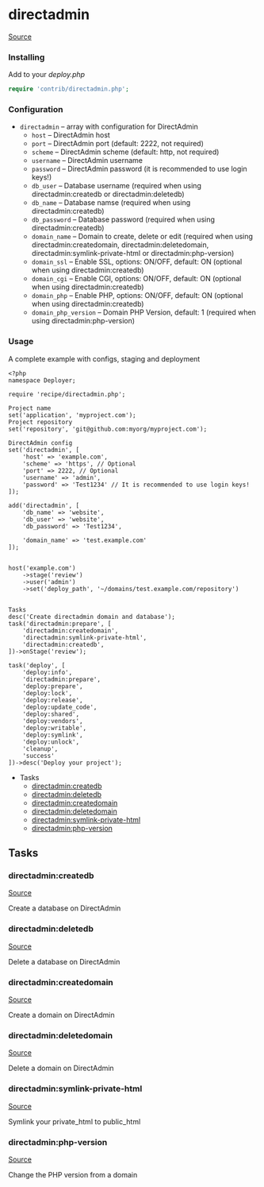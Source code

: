 <!-- DO NOT EDIT THIS FILE! -->
<!-- Instead edit contrib/directadmin.php -->
<!-- Then run bin/docgen -->

# directadmin

[Source](/contrib/directadmin.php)


### Installing

Add to your _deploy.php_

```php
require 'contrib/directadmin.php';
```

### Configuration
- `directadmin` – array with configuration for DirectAdmin
    - `host` – DirectAdmin host
    - `port` – DirectAdmin port (default: 2222, not required)
    - `scheme` – DirectAdmin scheme (default: http, not required)
    - `username` – DirectAdmin username
    - `password` – DirectAdmin password (it is recommended to use login keys!)
    - `db_user` – Database username (required when using directadmin:createdb or directadmin:deletedb)
    - `db_name` – Database namse (required when using directadmin:createdb)
    - `db_password` – Database password (required when using directadmin:createdb)
    - `domain_name` – Domain to create, delete or edit (required when using directadmin:createdomain, directadmin:deletedomain, directadmin:symlink-private-html or directadmin:php-version)
    - `domain_ssl` – Enable SSL, options: ON/OFF, default: ON (optional when using directadmin:createdb)
    - `domain_cgi` – Enable CGI, options: ON/OFF, default: ON (optional when using directadmin:createdb)
    - `domain_php` – Enable PHP, options: ON/OFF, default: ON (optional when using directadmin:createdb)
    - `domain_php_version` – Domain PHP Version, default: 1 (required when using directadmin:php-version)

### Usage

A complete example with configs, staging and deployment

```
<?php
namespace Deployer;

require 'recipe/directadmin.php';

Project name
set('application', 'myproject.com');
Project repository
set('repository', 'git@github.com:myorg/myproject.com');

DirectAdmin config
set('directadmin', [
    'host' => 'example.com',
    'scheme' => 'https', // Optional
    'port' => 2222, // Optional
    'username' => 'admin',
    'password' => 'Test1234' // It is recommended to use login keys!
]);

add('directadmin', [
    'db_name' => 'website',
    'db_user' => 'website',
    'db_password' => 'Test1234',

    'domain_name' => 'test.example.com'
]);


host('example.com')
    ->stage('review')
    ->user('admin')
    ->set('deploy_path', '~/domains/test.example.com/repository')


Tasks
desc('Create directadmin domain and database');
task('directadmin:prepare', [
    'directadmin:createdomain',
    'directadmin:symlink-private-html',
    'directadmin:createdb',
])->onStage('review');

task('deploy', [
    'deploy:info',
    'directadmin:prepare',
    'deploy:prepare',
    'deploy:lock',
    'deploy:release',
    'deploy:update_code',
    'deploy:shared',
    'deploy:vendors',
    'deploy:writable',
    'deploy:symlink',
    'deploy:unlock',
    'cleanup',
    'success'
])->desc('Deploy your project');
```



* Tasks
  * [directadmin:createdb](#directadmincreatedb)
  * [directadmin:deletedb](#directadmindeletedb)
  * [directadmin:createdomain](#directadmincreatedomain)
  * [directadmin:deletedomain](#directadmindeletedomain)
  * [directadmin:symlink-private-html](#directadminsymlink-private-html)
  * [directadmin:php-version](#directadminphp-version)


## Tasks

### directadmin:createdb
[Source](https://github.com/deployphp/deployer/blob/master/contrib/directadmin.php#L146)

Create a database on DirectAdmin


### directadmin:deletedb
[Source](https://github.com/deployphp/deployer/blob/master/contrib/directadmin.php#L166)

Delete a database on DirectAdmin


### directadmin:createdomain
[Source](https://github.com/deployphp/deployer/blob/master/contrib/directadmin.php#L181)

Create a domain on DirectAdmin


### directadmin:deletedomain
[Source](https://github.com/deployphp/deployer/blob/master/contrib/directadmin.php#L199)

Delete a domain on DirectAdmin


### directadmin:symlink-private-html
[Source](https://github.com/deployphp/deployer/blob/master/contrib/directadmin.php#L215)

Symlink your private_html to public_html


### directadmin:php-version
[Source](https://github.com/deployphp/deployer/blob/master/contrib/directadmin.php#L231)

Change the PHP version from a domain


